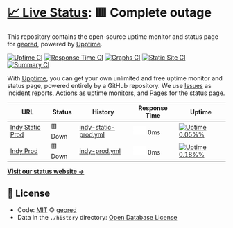 # [📈 Live Status](https://geored.github.io/test-git-actions): <!--live status--> **🟥 Complete outage**

This repository contains the open-source uptime monitor and status page for [geored](https://geored.github.io/test-git-actions), powered by [Upptime](https://github.com/upptime/upptime).

[![Uptime CI](https://github.com/koj-co/upptime/workflows/Uptime%20CI/badge.svg)](https://github.com/koj-co/upptime/actions?query=workflow%3A%22Uptime+CI%22)
[![Response Time CI](https://github.com/koj-co/upptime/workflows/Response%20Time%20CI/badge.svg)](https://github.com/koj-co/upptime/actions?query=workflow%3A%22Response+Time+CI%22)
[![Graphs CI](https://github.com/koj-co/upptime/workflows/Graphs%20CI/badge.svg)](https://github.com/koj-co/upptime/actions?query=workflow%3A%22Graphs+CI%22)
[![Static Site CI](https://github.com/koj-co/upptime/workflows/Static%20Site%20CI/badge.svg)](https://github.com/koj-co/upptime/actions?query=workflow%3A%22Static+Site+CI%22)
[![Summary CI](https://github.com/koj-co/upptime/workflows/Summary%20CI/badge.svg)](https://github.com/koj-co/upptime/actions?query=workflow%3A%22Summary+CI%22)

With [Upptime](https://upptime.js.org), you can get your own unlimited and free uptime monitor and status page, powered entirely by a GitHub repository. We use [Issues](https://github.com/geored/test-git-actions/issues) as incident reports, [Actions](https://github.com/geored/test-git-actions/actions) as uptime monitors, and [Pages](https://geored.github.io/test-git-actions) for the status page.

<!--start: status pages-->
<!-- This summary is generated by Upptime (https://github.com/upptime/upptime) -->
<!-- Do not edit this manually, your changes will be overwritten -->

| URL                                            | Status  | History                                                                                                        | Response Time                                                                       | Uptime                                                                                                                                                                                                                                          |
| ---------------------------------------------- | ------- | -------------------------------------------------------------------------------------------------------------- | ----------------------------------------------------------------------------------- | ----------------------------------------------------------------------------------------------------------------------------------------------------------------------------------------------------------------------------------------------- |
| [Indy Static Prod](http://indy.psi.redhat.com) | 🟥 Down | [indy-static-prod.yml](https://github.com/geored/test-git-actions/commits/master/history/indy-static-prod.yml) | <img alt="Response time graph" src="./graphs/indy-static-prod.png" height="20"> 0ms | [![Uptime 0.05%%](https://img.shields.io/endpoint?url=https%3A%2F%2Fraw.githubusercontent.com%2Fgeored%2Ftest-git-actions%2Fmaster%2Fapi%2Findy-static-prod%2Fuptime.json)](https://geored.github.io/test-git-actions/history/indy-static-prod) |
| [Indy Prod](http://indy-admin.psi.redhat.com)  | 🟥 Down | [indy-prod.yml](https://github.com/geored/test-git-actions/commits/master/history/indy-prod.yml)               | <img alt="Response time graph" src="./graphs/indy-prod.png" height="20"> 0ms        | [![Uptime 0.18%%](https://img.shields.io/endpoint?url=https%3A%2F%2Fraw.githubusercontent.com%2Fgeored%2Ftest-git-actions%2Fmaster%2Fapi%2Findy-prod%2Fuptime.json)](https://geored.github.io/test-git-actions/history/indy-prod)               |

<!--end: status pages-->

[**Visit our status website →**](https://geored.github.io/test-git-actions)

## 📄 License

- Code: [MIT](./LICENSE) © [geored](https://geored.github.io/test-git-actions)
- Data in the `./history` directory: [Open Database License](https://opendatacommons.org/licenses/odbl/1-0/)
